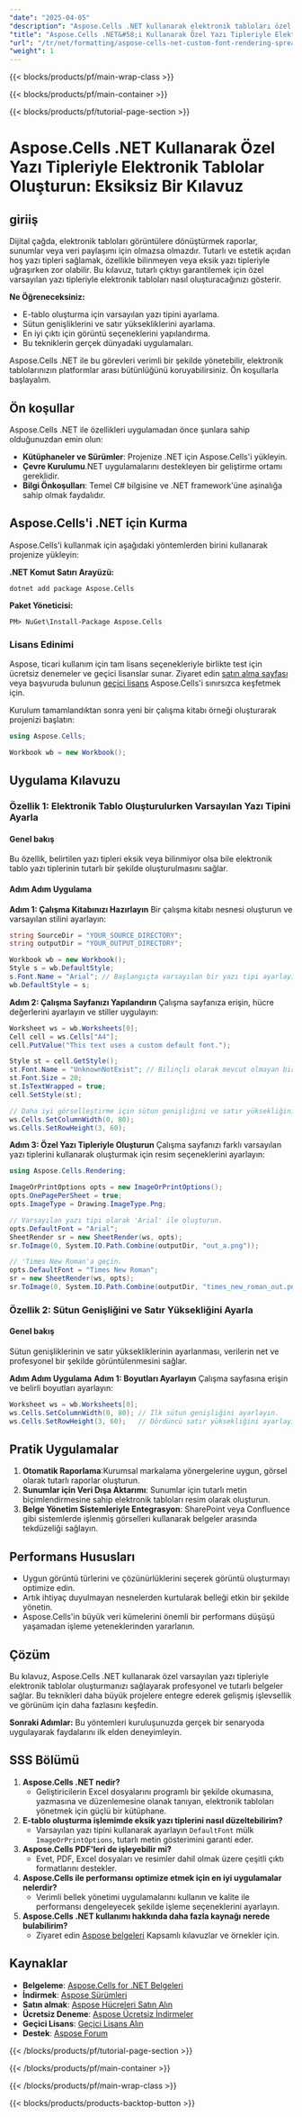 ```yaml
---
"date": "2025-04-05"
"description": "Aspose.Cells .NET kullanarak elektronik tabloları özel yazı tipleriyle nasıl oluşturacağınızı öğrenin. Bu kılavuz, varsayılan yazı tiplerini ayarlamayı, boyutları ayarlamayı ve platformlar arasında tutarlı biçimlendirmeyi sağlamayı kapsar."
"title": "Aspose.Cells .NET&#58;i Kullanarak Özel Yazı Tipleriyle Elektronik Tablolar Oluşturun Tam Bir Kılavuz"
"url": "/tr/net/formatting/aspose-cells-net-custom-font-rendering-spreadsheets/"
"weight": 1
---
```


{{< blocks/products/pf/main-wrap-class >}}

{{< blocks/products/pf/main-container >}}

{{< blocks/products/pf/tutorial-page-section >}}


# Aspose.Cells .NET Kullanarak Özel Yazı Tipleriyle Elektronik Tablolar Oluşturun: Eksiksiz Bir Kılavuz

## giriiş
Dijital çağda, elektronik tabloları görüntülere dönüştürmek raporlar, sunumlar veya veri paylaşımı için olmazsa olmazdır. Tutarlı ve estetik açıdan hoş yazı tipleri sağlamak, özellikle bilinmeyen veya eksik yazı tipleriyle uğraşırken zor olabilir. Bu kılavuz, tutarlı çıktıyı garantilemek için özel varsayılan yazı tipleriyle elektronik tabloları nasıl oluşturacağınızı gösterir.

**Ne Öğreneceksiniz:**
- E-tablo oluşturma için varsayılan yazı tipini ayarlama.
- Sütun genişliklerini ve satır yüksekliklerini ayarlama.
- En iyi çıktı için görüntü seçeneklerini yapılandırma.
- Bu tekniklerin gerçek dünyadaki uygulamaları.

Aspose.Cells .NET ile bu görevleri verimli bir şekilde yönetebilir, elektronik tablolarınızın platformlar arası bütünlüğünü koruyabilirsiniz. Ön koşullarla başlayalım.

## Ön koşullar
Aspose.Cells .NET ile özellikleri uygulamadan önce şunlara sahip olduğunuzdan emin olun:
- **Kütüphaneler ve Sürümler**: Projenize .NET için Aspose.Cells'i yükleyin.
- **Çevre Kurulumu**.NET uygulamalarını destekleyen bir geliştirme ortamı gereklidir.
- **Bilgi Önkoşulları**: Temel C# bilgisine ve .NET framework'üne aşinalığa sahip olmak faydalıdır.

## Aspose.Cells'i .NET için Kurma
Aspose.Cells'i kullanmak için aşağıdaki yöntemlerden birini kullanarak projenize yükleyin:

**.NET Komut Satırı Arayüzü:**
```shell
dotnet add package Aspose.Cells
```

**Paket Yöneticisi:**
```shell
PM> NuGet\Install-Package Aspose.Cells
```

### Lisans Edinimi
Aspose, ticari kullanım için tam lisans seçenekleriyle birlikte test için ücretsiz denemeler ve geçici lisanslar sunar. Ziyaret edin [satın alma sayfası](https://purchase.aspose.com/buy) veya başvuruda bulunun [geçici lisans](https://purchase.aspose.com/temporary-license/) Aspose.Cells'i sınırsızca keşfetmek için.

Kurulum tamamlandıktan sonra yeni bir çalışma kitabı örneği oluşturarak projenizi başlatın:
```csharp
using Aspose.Cells;

Workbook wb = new Workbook();
```

## Uygulama Kılavuzu

### Özellik 1: Elektronik Tablo Oluşturulurken Varsayılan Yazı Tipini Ayarla

#### Genel bakış
Bu özellik, belirtilen yazı tipleri eksik veya bilinmiyor olsa bile elektronik tablo yazı tiplerinin tutarlı bir şekilde oluşturulmasını sağlar.

#### Adım Adım Uygulama
**Adım 1: Çalışma Kitabınızı Hazırlayın**
Bir çalışma kitabı nesnesi oluşturun ve varsayılan stilini ayarlayın:
```csharp
string SourceDir = "YOUR_SOURCE_DIRECTORY";
string outputDir = "YOUR_OUTPUT_DIRECTORY";

Workbook wb = new Workbook();
Style s = wb.DefaultStyle;
s.Font.Name = "Arial"; // Başlangıçta varsayılan bir yazı tipi ayarlayın.
wb.DefaultStyle = s;
```
**Adım 2: Çalışma Sayfanızı Yapılandırın**
Çalışma sayfanıza erişin, hücre değerlerini ayarlayın ve stiller uygulayın:
```csharp
Worksheet ws = wb.Worksheets[0];
Cell cell = ws.Cells["A4"];
cell.PutValue("This text uses a custom default font.");

Style st = cell.GetStyle();
st.Font.Name = "UnknownNotExist"; // Bilinçli olarak mevcut olmayan bir yazı tipi kullanın.
st.Font.Size = 20;
st.IsTextWrapped = true;
cell.SetStyle(st);

// Daha iyi görselleştirme için sütun genişliğini ve satır yüksekliğini ayarlayın:
ws.Cells.SetColumnWidth(0, 80);
ws.Cells.SetRowHeight(3, 60);
```
**Adım 3: Özel Yazı Tipleriyle Oluşturun**
Çalışma sayfanızı farklı varsayılan yazı tiplerini kullanarak oluşturmak için resim seçeneklerini ayarlayın:
```csharp
using Aspose.Cells.Rendering;

ImageOrPrintOptions opts = new ImageOrPrintOptions();
opts.OnePagePerSheet = true;
opts.ImageType = Drawing.ImageType.Png;

// Varsayılan yazı tipi olarak 'Arial' ile oluşturun.
opts.DefaultFont = "Arial";
SheetRender sr = new SheetRender(ws, opts);
sr.ToImage(0, System.IO.Path.Combine(outputDir, "out_a.png"));

// 'Times New Roman'a geçin.
opts.DefaultFont = "Times New Roman";
sr = new SheetRender(ws, opts);
sr.ToImage(0, System.IO.Path.Combine(outputDir, "times_new_roman_out.png"));
```
### Özellik 2: Sütun Genişliğini ve Satır Yüksekliğini Ayarla

#### Genel bakış
Sütun genişliklerinin ve satır yüksekliklerinin ayarlanması, verilerin net ve profesyonel bir şekilde görüntülenmesini sağlar.

**Adım Adım Uygulama**
**Adım 1: Boyutları Ayarlayın**
Çalışma sayfasına erişin ve belirli boyutları ayarlayın:
```csharp
Worksheet ws = wb.Worksheets[0];
ws.Cells.SetColumnWidth(0, 80); // İlk sütun genişliğini ayarlayın.
ws.Cells.SetRowHeight(3, 60);   // Dördüncü satır yüksekliğini ayarlayın.
```
## Pratik Uygulamalar
1. **Otomatik Raporlama**:Kurumsal markalama yönergelerine uygun, görsel olarak tutarlı raporlar oluşturun.
2. **Sunumlar için Veri Dışa Aktarımı**: Sunumlar için tutarlı metin biçimlendirmesine sahip elektronik tabloları resim olarak oluşturun.
3. **Belge Yönetim Sistemleriyle Entegrasyon**: SharePoint veya Confluence gibi sistemlerde işlenmiş görselleri kullanarak belgeler arasında tekdüzeliği sağlayın.

## Performans Hususları
- Uygun görüntü türlerini ve çözünürlüklerini seçerek görüntü oluşturmayı optimize edin.
- Artık ihtiyaç duyulmayan nesnelerden kurtularak belleği etkin bir şekilde yönetin.
- Aspose.Cells'in büyük veri kümelerini önemli bir performans düşüşü yaşamadan işleme yeteneklerinden yararlanın.

## Çözüm
Bu kılavuz, Aspose.Cells .NET kullanarak özel varsayılan yazı tipleriyle elektronik tablolar oluşturmanızı sağlayarak profesyonel ve tutarlı belgeler sağlar. Bu teknikleri daha büyük projelere entegre ederek gelişmiş işlevsellik ve görünüm için daha fazlasını keşfedin.

**Sonraki Adımlar:** Bu yöntemleri kuruluşunuzda gerçek bir senaryoda uygulayarak faydalarını ilk elden deneyimleyin.

## SSS Bölümü
1. **Aspose.Cells .NET nedir?**
   - Geliştiricilerin Excel dosyalarını programlı bir şekilde okumasına, yazmasına ve düzenlemesine olanak tanıyan, elektronik tabloları yönetmek için güçlü bir kütüphane.
2. **E-tablo oluşturma işlemimde eksik yazı tiplerini nasıl düzeltebilirim?**
   - Varsayılan yazı tipini kullanarak ayarlayın `DefaultFont` mülk `ImageOrPrintOptions`, tutarlı metin gösterimini garanti eder.
3. **Aspose.Cells PDF'leri de işleyebilir mi?**
   - Evet, PDF, Excel dosyaları ve resimler dahil olmak üzere çeşitli çıktı formatlarını destekler.
4. **Aspose.Cells ile performansı optimize etmek için en iyi uygulamalar nelerdir?**
   - Verimli bellek yönetimi uygulamalarını kullanın ve kalite ile performansı dengeleyecek şekilde işleme seçeneklerini ayarlayın.
5. **Aspose.Cells .NET kullanımı hakkında daha fazla kaynağı nerede bulabilirim?**
   - Ziyaret edin [Aspose belgeleri](https://reference.aspose.com/cells/net/) Kapsamlı kılavuzlar ve örnekler için.

## Kaynaklar
- **Belgeleme**: [Aspose.Cells for .NET Belgeleri](https://reference.aspose.com/cells/net/)
- **İndirmek**: [Aspose Sürümleri](https://releases.aspose.com/cells/net/)
- **Satın almak**: [Aspose Hücreleri Satın Alın](https://purchase.aspose.com/buy)
- **Ücretsiz Deneme**: [Aspose Ücretsiz İndirmeler](https://releases.aspose.com/cells/net/)
- **Geçici Lisans**: [Geçici Lisans Alın](https://purchase.aspose.com/temporary-license/)
- **Destek**: [Aspose Forum](https://forum.aspose.com/c/cells/9)

{{< /blocks/products/pf/tutorial-page-section >}}

{{< /blocks/products/pf/main-container >}}

{{< /blocks/products/pf/main-wrap-class >}}

{{< blocks/products/products-backtop-button >}}